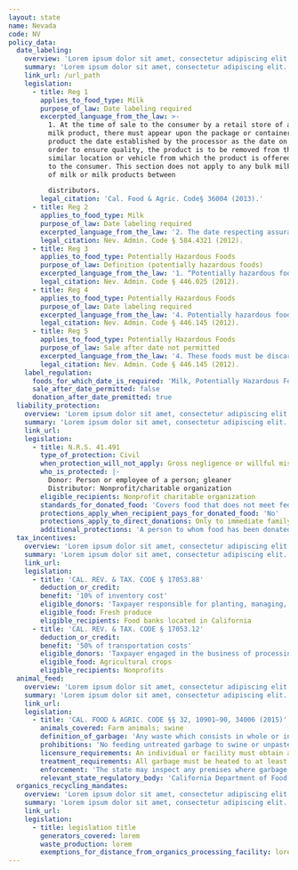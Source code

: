 ```yaml
---
layout: state
name: Nevada
code: NV
policy_data:
  date_labeling:
    overview: 'Lorem ipsum dolor sit amet, consectetur adipiscing elit. Curabitur tellus mi, consequat at laoreet eget, vestibulum nec dolor. Vivamus volutpat quam ac quam bibendum rutrum.'
    summary: 'Lorem ipsum dolor sit amet, consectetur adipiscing elit. Curabitur tellus mi, consequat at laoreet eget, vestibulum nec dolor. Vivamus volutpat quam ac quam bibendum rutrum.'
    link_url: /url_path
    legislation:
      - title: Reg 1
        applies_to_food_type: Milk
        purpose_of_law: Date labeling required
        excerpted_language_from_the_law: >-
          1. At the time of sale to the consumer by a retail store of any milk or
          milk product, there must appear upon the package or container of the
          product the date established by the processor as the date on which, in
          order to ensure quality, the product is to be removed from the shelf or
          similar location or vehicle from which the product is offered for sale
          to the consumer. This section does not apply to any bulk milk shipments
          of milk or milk products between

          distributors.
        legal_citation: 'Cal. Food & Agric. Code§ 36004 (2013).'
      - title: Reg 2
        applies_to_food_type: Milk
        purpose_of_law: Date labeling required
        excerpted_language_from_the_law: '2. The date respecting assurance of quality must appear at the top of the carton or package and must be indelible and in a contrasting color to the carton or package in the area where the date is affixed. The date respecting assurance of quality must be the first three letters of the month followed by the day of the month. The date must be of a size commensurate with the size of the container and the location on the container, but in no case may the letters be less than three-sixteenths of an inch in height.'
        legal_citation: Nev. Admin. Code § 584.4321 (2012).
      - title: Reg 3
        applies_to_food_type: Potentially Hazardous Foods
        purpose_of_law: Definition (potentially hazardous foods)
        excerpted_language_from_the_law: '1. “Potentially hazardous food” means: (a) Food that consists, in whole or in part, of milk, products made from milk, eggs, meat, poultry, fish, shellfish, edible crustacea or other ingredients in a form capable of supporting the rapid and progressive growth of infectious or toxigenic microorganisms. (b) Cereals, fruits, vegetables and dairy products, such as cooked rice, eggs, other than powdered eggs, baked or boiled potatoes, moist soy protein products, any mixture that includes garlic in oil, melons that have been cut, sliced or otherwise breached, whipped butter, products of margarine that contain butter or raw seed sprouts, that have been declared by the health authority to be potentially hazardous. 2. The term does not include foods which have a pH level of 4.1 or below or a value of water activity of 0.85 or less.'
        legal_citation: Nev. Admin. Code § 446.025 (2012).
      - title: Reg 4
        applies_to_food_type: Potentially Hazardous Foods
        purpose_of_law: Date labeling required
        excerpted_language_from_the_law: '4. Potentially hazardous foods which have been prepared by another food establishment or food processing plant to be ready to eat and packaged in a container for refrigeration must be marked by the manufacturer to indicate the date by which the food must be sold, served or frozen'
        legal_citation: Nev. Admin. Code § 446.145 (2012).
      - title: Reg 5
        applies_to_food_type: Potentially Hazardous Foods
        purpose_of_law: Sale after date not permitted
        excerpted_language_from_the_law: '4. These foods must be discarded if not sold, served or frozen: (a) Within 10 calendar days after the original container is opened; or (b) On or before the date by which the food must be sold or used, as indicated on the container, whichever occurs first.'
        legal_citation: Nev. Admin. Code § 446.145 (2012).
    label_regulation:
      foods_for_which_date_is_required: 'Milk, Potentially Hazardous Foods'
      sale_after_date_permitted: false
      donation_after_date_premitted: true
  liability_protection:
    overview: 'Lorem ipsum dolor sit amet, consectetur adipiscing elit. Curabitur tellus mi, consequat at laoreet eget, vestibulum nec dolor. Vivamus volutpat quam ac quam bibendum rutrum.'
    summary: 'Lorem ipsum dolor sit amet, consectetur adipiscing elit. Curabitur tellus mi, consequat at laoreet eget, vestibulum nec dolor. Vivamus volutpat quam ac quam bibendum rutrum.'
    link_url:
    legislation:
      - title: N.R.S. 41.491
        type_of_protection: Civil
        when_protection_will_not_apply: Gross negligence or willful misconduct
        who_is_protected: |-
          Donor: Person or employee of a person; gleaner
          Distributor: Nonprofit/charitable organization
        eligible_recipients: Nonprofit charitable organization
        standards_for_donated_food: 'Covers food that does not meet federal and state quality and labeling standards as long as a donor informs the nonprofit recipient, who must agree to recondition the food. The nonprofit must actually recondition the food to receive protection'
        protections_apply_when_recipient_pays_for_donated_food: 'No'
        protections_apply_to_direct_donations: Only to immediate family
        additional_protections: 'A person to whom food has been donated who then donates that food without charge to immediate family members (but a donor who donates to such a person is not protected), and an owner or manager of property who allows a person to glean'
  tax_incentives:
    overview: 'Lorem ipsum dolor sit amet, consectetur adipiscing elit. Curabitur tellus mi, consequat at laoreet eget, vestibulum nec dolor. Vivamus volutpat quam ac quam bibendum rutrum.'
    summary: 'Lorem ipsum dolor sit amet, consectetur adipiscing elit. Curabitur tellus mi, consequat at laoreet eget, vestibulum nec dolor. Vivamus volutpat quam ac quam bibendum rutrum.'
    link_url:
    legislation:
      - title: 'CAL. REV. & TAX. CODE § 17053.88'
        deduction_or_credit:
        benefit: '10% of inventory cost'
        eligible_donors: 'Taxpayer responsible for planting, managing, and harvesting crops'
        eligible_food: Fresh produce
        eligible_recipients: Food banks located in California
      - title: 'CAL. REV. & TAX. CODE § 17053.12'
        deduction_or_credit:
        benefit: '50% of transportation costs'
        eligible_donors: 'Taxpayer engaged in the business of processing, distributing, or selling agricultural products'
        eligible_food: Agricultural crops
        eligible_recipients: Nonprofits
  animal_feed:
    overview: 'Lorem ipsum dolor sit amet, consectetur adipiscing elit. Curabitur tellus mi, consequat at laoreet eget, vestibulum nec dolor. Vivamus volutpat quam ac quam bibendum rutrum.'
    summary: 'Lorem ipsum dolor sit amet, consectetur adipiscing elit. Curabitur tellus mi, consequat at laoreet eget, vestibulum nec dolor. Vivamus volutpat quam ac quam bibendum rutrum.'
    link_url:
    legislation:
      - title: 'CAL. FOOD & AGRIC. CODE §§ 32, 10901–90, 34006 (2015)'
        animals_covered: Farm animals; swine
        definition_of_garbage: 'Any waste which consists in whole or in part of any animal waste that results from the handling, preparing, cooking, and consuming of food, including the o al from any animal carcass or from any part of an animal carcass. It does not, however, include such waste from ordinary household operations that is fed directly to swine on the premises. § 10901 (2015).'
        prohibitions: 'No feeding untreated garbage to swine or unpasteurized milk to farm animals. Exception for ndividuals feeding household garbage. §§ 10901–90, 34006 (2015).'
        licensure_requirements: An individual or facility must obtain an annual license from the state before feeding garbage to swine. § 10981 (2015).
        treatment_requirements: All garbage must be heated to at least 212 degrees Fahrenheit or boiling point for at least 30 minutes or else treated in some other manner approved by the state. § 10952 (2015).
        enforcement: 'The state may inspect any premises where garbage is fed to swine and may order a facility to cease garbage-feeding operations. § 10922 (2015). The state may inspect records pertaining to garbage-feeding operations. § 10923 (2015). The state may refuse to issue, revoke, or suspend the license of an individual or facility that violates the garbage-feeding rule. § 10987 (2015).'
        relevant_state_regulatory_body: 'California Department of Food and Agriculture (§ 32 (2015)), www.cdfa.ca.gov/.'
  organics_recycling_mandates:
    overview: 'Lorem ipsum dolor sit amet, consectetur adipiscing elit. Curabitur tellus mi, consequat at laoreet eget, vestibulum nec dolor. Vivamus volutpat quam ac quam bibendum rutrum.'
    summary: 'Lorem ipsum dolor sit amet, consectetur adipiscing elit. Curabitur tellus mi, consequat at laoreet eget, vestibulum nec dolor. Vivamus volutpat quam ac quam bibendum rutrum.'
    link_url:
    legislation:
      - title: legislation title
        generators_covered: lorem
        waste_production: lorem
        exemptions_for_distance_from_organics_processing_facility: lorem
---
```

